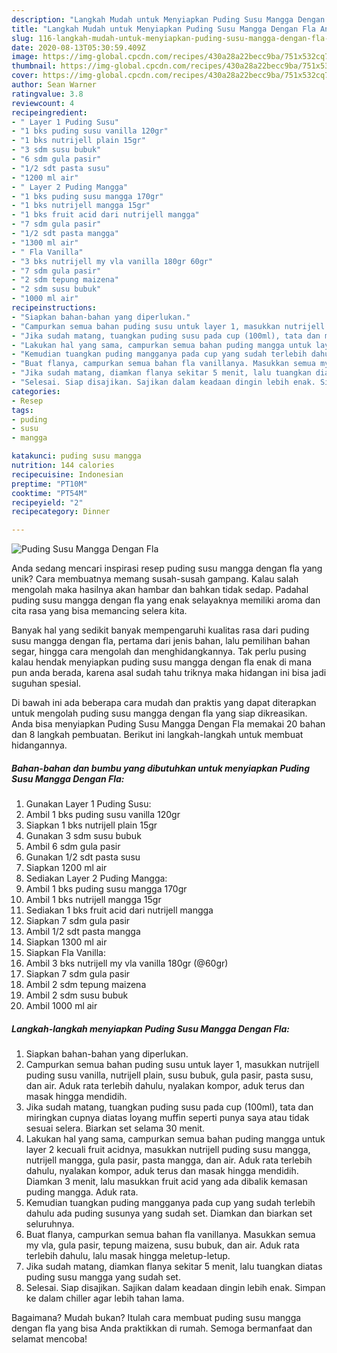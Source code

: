 ```yaml
---
description: "Langkah Mudah untuk Menyiapkan Puding Susu Mangga Dengan Fla Anti Gagal"
title: "Langkah Mudah untuk Menyiapkan Puding Susu Mangga Dengan Fla Anti Gagal"
slug: 116-langkah-mudah-untuk-menyiapkan-puding-susu-mangga-dengan-fla-anti-gagal
date: 2020-08-13T05:30:59.409Z
image: https://img-global.cpcdn.com/recipes/430a28a22becc9ba/751x532cq70/puding-susu-mangga-dengan-fla-foto-resep-utama.jpg
thumbnail: https://img-global.cpcdn.com/recipes/430a28a22becc9ba/751x532cq70/puding-susu-mangga-dengan-fla-foto-resep-utama.jpg
cover: https://img-global.cpcdn.com/recipes/430a28a22becc9ba/751x532cq70/puding-susu-mangga-dengan-fla-foto-resep-utama.jpg
author: Sean Warner
ratingvalue: 3.8
reviewcount: 4
recipeingredient:
- " Layer 1 Puding Susu"
- "1 bks puding susu vanilla 120gr"
- "1 bks nutrijell plain 15gr"
- "3 sdm susu bubuk"
- "6 sdm gula pasir"
- "1/2 sdt pasta susu"
- "1200 ml air"
- " Layer 2 Puding Mangga"
- "1 bks puding susu mangga 170gr"
- "1 bks nutrijell mangga 15gr"
- "1 bks fruit acid dari nutrijell mangga"
- "7 sdm gula pasir"
- "1/2 sdt pasta mangga"
- "1300 ml air"
- " Fla Vanilla"
- "3 bks nutrijell my vla vanilla 180gr 60gr"
- "7 sdm gula pasir"
- "2 sdm tepung maizena"
- "2 sdm susu bubuk"
- "1000 ml air"
recipeinstructions:
- "Siapkan bahan-bahan yang diperlukan."
- "Campurkan semua bahan puding susu untuk layer 1, masukkan nutrijell puding susu vanilla, nutrijell plain, susu bubuk, gula pasir, pasta susu, dan air. Aduk rata terlebih dahulu, nyalakan kompor, aduk terus dan masak hingga mendidih."
- "Jika sudah matang, tuangkan puding susu pada cup (100ml), tata dan miringkan cupnya diatas loyang muffin seperti punya saya atau tidak sesuai selera. Biarkan set selama 30 menit."
- "Lakukan hal yang sama, campurkan semua bahan puding mangga untuk layer 2 kecuali fruit acidnya, masukkan nutrijell puding susu mangga, nutrijell mangga, gula pasir, pasta mangga, dan air. Aduk rata terlebih dahulu, nyalakan kompor, aduk terus dan masak hingga mendidih. Diamkan 3 menit, lalu masukkan fruit acid yang ada dibalik kemasan puding mangga. Aduk rata."
- "Kemudian tuangkan puding mangganya pada cup yang sudah terlebih dahulu ada puding susunya yang sudah set. Diamkan dan biarkan set seluruhnya."
- "Buat flanya, campurkan semua bahan fla vanillanya. Masukkan semua my vla, gula pasir, tepung maizena, susu bubuk, dan air. Aduk rata terlebih dahulu, lalu masak hingga meletup-letup."
- "Jika sudah matang, diamkan flanya sekitar 5 menit, lalu tuangkan diatas puding susu mangga yang sudah set."
- "Selesai. Siap disajikan. Sajikan dalam keadaan dingin lebih enak. Simpan ke dalam chiller agar lebih tahan lama."
categories:
- Resep
tags:
- puding
- susu
- mangga

katakunci: puding susu mangga 
nutrition: 144 calories
recipecuisine: Indonesian
preptime: "PT10M"
cooktime: "PT54M"
recipeyield: "2"
recipecategory: Dinner

---
```



![Puding Susu Mangga Dengan Fla](https://img-global.cpcdn.com/recipes/430a28a22becc9ba/751x532cq70/puding-susu-mangga-dengan-fla-foto-resep-utama.jpg)

Anda sedang mencari inspirasi resep puding susu mangga dengan fla yang unik? Cara membuatnya memang susah-susah gampang. Kalau salah mengolah maka hasilnya akan hambar dan bahkan tidak sedap. Padahal puding susu mangga dengan fla yang enak selayaknya memiliki aroma dan cita rasa yang bisa memancing selera kita.

Banyak hal yang sedikit banyak mempengaruhi kualitas rasa dari puding susu mangga dengan fla, pertama dari jenis bahan, lalu pemilihan bahan segar, hingga cara mengolah dan menghidangkannya. Tak perlu pusing kalau hendak menyiapkan puding susu mangga dengan fla enak di mana pun anda berada, karena asal sudah tahu triknya maka hidangan ini bisa jadi suguhan spesial.




Di bawah ini ada beberapa cara mudah dan praktis yang dapat diterapkan untuk mengolah puding susu mangga dengan fla yang siap dikreasikan. Anda bisa menyiapkan Puding Susu Mangga Dengan Fla memakai 20 bahan dan 8 langkah pembuatan. Berikut ini langkah-langkah untuk membuat hidangannya.

<!--inarticleads1-->

##### Bahan-bahan dan bumbu yang dibutuhkan untuk menyiapkan Puding Susu Mangga Dengan Fla:

1. Gunakan  Layer 1 Puding Susu:
1. Ambil 1 bks puding susu vanilla 120gr
1. Siapkan 1 bks nutrijell plain 15gr
1. Gunakan 3 sdm susu bubuk
1. Ambil 6 sdm gula pasir
1. Gunakan 1/2 sdt pasta susu
1. Siapkan 1200 ml air
1. Sediakan  Layer 2 Puding Mangga:
1. Ambil 1 bks puding susu mangga 170gr
1. Ambil 1 bks nutrijell mangga 15gr
1. Sediakan 1 bks fruit acid dari nutrijell mangga
1. Siapkan 7 sdm gula pasir
1. Ambil 1/2 sdt pasta mangga
1. Siapkan 1300 ml air
1. Siapkan  Fla Vanilla:
1. Ambil 3 bks nutrijell my vla vanilla 180gr (@60gr)
1. Siapkan 7 sdm gula pasir
1. Ambil 2 sdm tepung maizena
1. Ambil 2 sdm susu bubuk
1. Ambil 1000 ml air




<!--inarticleads2-->

##### Langkah-langkah menyiapkan Puding Susu Mangga Dengan Fla:

1. Siapkan bahan-bahan yang diperlukan.
1. Campurkan semua bahan puding susu untuk layer 1, masukkan nutrijell puding susu vanilla, nutrijell plain, susu bubuk, gula pasir, pasta susu, dan air. Aduk rata terlebih dahulu, nyalakan kompor, aduk terus dan masak hingga mendidih.
1. Jika sudah matang, tuangkan puding susu pada cup (100ml), tata dan miringkan cupnya diatas loyang muffin seperti punya saya atau tidak sesuai selera. Biarkan set selama 30 menit.
1. Lakukan hal yang sama, campurkan semua bahan puding mangga untuk layer 2 kecuali fruit acidnya, masukkan nutrijell puding susu mangga, nutrijell mangga, gula pasir, pasta mangga, dan air. Aduk rata terlebih dahulu, nyalakan kompor, aduk terus dan masak hingga mendidih. Diamkan 3 menit, lalu masukkan fruit acid yang ada dibalik kemasan puding mangga. Aduk rata.
1. Kemudian tuangkan puding mangganya pada cup yang sudah terlebih dahulu ada puding susunya yang sudah set. Diamkan dan biarkan set seluruhnya.
1. Buat flanya, campurkan semua bahan fla vanillanya. Masukkan semua my vla, gula pasir, tepung maizena, susu bubuk, dan air. Aduk rata terlebih dahulu, lalu masak hingga meletup-letup.
1. Jika sudah matang, diamkan flanya sekitar 5 menit, lalu tuangkan diatas puding susu mangga yang sudah set.
1. Selesai. Siap disajikan. Sajikan dalam keadaan dingin lebih enak. Simpan ke dalam chiller agar lebih tahan lama.




Bagaimana? Mudah bukan? Itulah cara membuat puding susu mangga dengan fla yang bisa Anda praktikkan di rumah. Semoga bermanfaat dan selamat mencoba!
